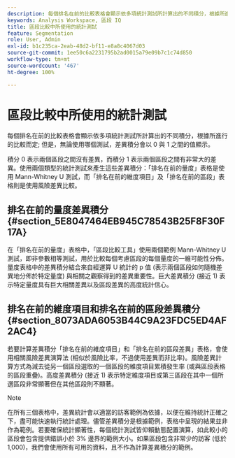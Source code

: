 ```yaml
---
description: 每個排名在前的比較表格會顯示依多項統計測試所計算出的不同積分，根據所進行的比較而定; 但是，無論使用哪個測試，差異積分會以 0 與 1 之間的值顯示。
keywords: Analysis Workspace, 區段 IQ
title: 區段比較中所使用的統計測試
feature: Segmentation
role: User, Admin
exl-id: b1c235ca-2eab-48d2-bf11-e8a8c4067d03
source-git-commit: 1ee50c6a2231795b2ad0015a79e09b7c1c74d850
workflow-type: tm+mt
source-wordcount: '467'
ht-degree: 100%

---
```


# 區段比較中所使用的統計測試

每個排名在前的比較表格會顯示依多項統計測試所計算出的不同積分，根據所進行的比較而定; 但是，無論使用哪個測試，差異積分會以 0 與 1 之間的值顯示。

積分 0 表示兩個區段之間沒有差異，而積分 1 表示兩個區段之間有非常大的差異。使用兩個類型的統計測試來產生這些差異積分：「排名在前的量度」表格是使用 Mann-Whitney U 測試，而「排名在前的維度項目」及「排名在前的區段」表格則是使用風險差異比較。

## 排名在前的量度差異積分 {#section_5E8047464EB945C78543B25F8F30F17A}

在「排名在前的量度」表格中，「區段比較工具」使用兩個範例 Mann-Whitney U 測試，即非參數相等測試，用於比較每個考慮區段的每個量度的一維可能性分佈。量度表格中的差異積分結合來自經運算 U 統計的 p 值 (表示兩個區段如何隨機差異地分佈於特定量度) 與相關之觀察得到的差異重要性。巨大差異積分 (接近 1) 表示特定量度具有巨大相關差異以及區段差異的高度統計信心。

## 排名在前的維度項目和排名在前的區段差異積分 {#section_8073ADA6053B44C9A23FDC5ED4AF2AC4}

若要計算差異積分「排名在前的維度項目」和「排名在前的區段差異」表格，會使用相關風險差異演算法 (相似於風險比率，不過使用差異而非比率)。風險差異計算方式為減去從另一個區段選取的一個區段的維度項目累積發生率 (或與區段表格的區段重疊)。高度差異積分 (接近 1) 表示特定維度項目或第三區段在其中一個所選區段非常顯著但在其他區段則不顯著。

>[!NOTE]
>
>在所有三個表格中，差異統計會以適當的訪客範例為依據，以便在維持統計正確之下，盡可能快速執行統計處理。儘管差異積分是根據範例，表格中呈現的結果並非作為範例。若要確保統計顯著性，每個統計測試皆仰賴動態配置演算，如此較小的區段會包含提供錯誤小於 3% 邊界的範例大小。如果區段包含非常少的訪客 (低於 1,000)，我們會使用所有可用的資料，且不作為計算差異積分的範例。
